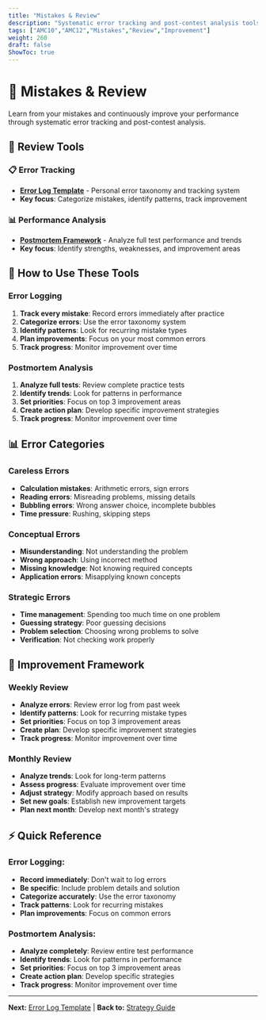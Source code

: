 ```yaml
---
title: "Mistakes & Review"
description: "Systematic error tracking and post-contest analysis tools for continuous improvement in AMC 10/12 performance."
tags: ["AMC10","AMC12","Mistakes","Review","Improvement"]
weight: 260
draft: false
ShowToc: true
---
```


# 🔄 Mistakes & Review

Learn from your mistakes and continuously improve your performance through systematic error tracking and post-contest analysis.

## 🎯 Review Tools

### 📋 Error Tracking
- **[Error Log Template](error-log-template)** - Personal error taxonomy and tracking system
- **Key focus**: Categorize mistakes, identify patterns, track improvement

### 📊 Performance Analysis
- **[Postmortem Framework](postmortem-framework)** - Analyze full test performance and trends
- **Key focus**: Identify strengths, weaknesses, and improvement areas

## 🎯 How to Use These Tools

### Error Logging
1. **Track every mistake**: Record errors immediately after practice
2. **Categorize errors**: Use the error taxonomy system
3. **Identify patterns**: Look for recurring mistake types
4. **Plan improvements**: Focus on your most common errors
5. **Track progress**: Monitor improvement over time

### Postmortem Analysis
1. **Analyze full tests**: Review complete practice tests
2. **Identify trends**: Look for patterns in performance
3. **Set priorities**: Focus on top 3 improvement areas
4. **Create action plan**: Develop specific improvement strategies
5. **Track progress**: Monitor improvement over time

## 📊 Error Categories

### Careless Errors
- **Calculation mistakes**: Arithmetic errors, sign errors
- **Reading errors**: Misreading problems, missing details
- **Bubbling errors**: Wrong answer choice, incomplete bubbles
- **Time pressure**: Rushing, skipping steps

### Conceptual Errors
- **Misunderstanding**: Not understanding the problem
- **Wrong approach**: Using incorrect method
- **Missing knowledge**: Not knowing required concepts
- **Application errors**: Misapplying known concepts

### Strategic Errors
- **Time management**: Spending too much time on one problem
- **Guessing strategy**: Poor guessing decisions
- **Problem selection**: Choosing wrong problems to solve
- **Verification**: Not checking work properly

## 🚀 Improvement Framework

### Weekly Review
- **Analyze errors**: Review error log from past week
- **Identify patterns**: Look for recurring mistake types
- **Set priorities**: Focus on top 3 improvement areas
- **Create plan**: Develop specific improvement strategies
- **Track progress**: Monitor improvement over time

### Monthly Review
- **Analyze trends**: Look for long-term patterns
- **Assess progress**: Evaluate improvement over time
- **Adjust strategy**: Modify approach based on results
- **Set new goals**: Establish new improvement targets
- **Plan next month**: Develop next month's strategy

## ⚡ Quick Reference

### Error Logging:
- **Record immediately**: Don't wait to log errors
- **Be specific**: Include problem details and solution
- **Categorize accurately**: Use the error taxonomy
- **Track patterns**: Look for recurring mistakes
- **Plan improvements**: Focus on common errors

### Postmortem Analysis:
- **Analyze completely**: Review entire test performance
- **Identify trends**: Look for patterns in performance
- **Set priorities**: Focus on top 3 improvement areas
- **Create action plan**: Develop specific strategies
- **Track progress**: Monitor improvement over time

---

**Next:** [Error Log Template](error-log-template) | **Back to:** [Strategy Guide](../)

